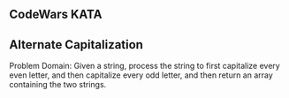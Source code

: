 ## CodeWars KATA
## Alternate Capitalization

Problem Domain: Given a string, process the string to first capitalize every even letter, and then capitalize every odd letter, and then return an array containing the two strings.